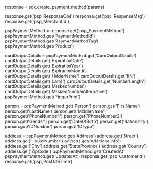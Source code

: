response = sdk.create_payment_method(params)

response.get('psp_ResponseCod')
response.get('psp_ResponseMsg')
response.get('psp_MerchantId')

pspPaymentMethod = response.get('psp_PaymentMethod')
pspPaymentMethod.get('PaymentMethodId')
pspPaymentMethod.get('PaymentMethodTag')
pspPaymentMethod.get('Product')

cardOutputDetails = pspPaymentMethod.get('CardOutputDetails')
cardOutputDetails.get('ExpirationDate')
cardOutputDetails.get('ExpirationYear')
cardOutputDetails.get('ExpirationMonth')
cardOutputDetails.get('HolderName')
cardOutputDetails.get('IIN')
cardOutputDetails.get('Last4')
cardOutputDetails.get('NumberLength')
cardOutputDetails.get('MaskedNumber')
cardOutputDetails.get('MaskedNumberAlternative')
pspPaymentMethod.get('FingerPrint')

person = pspPaymentMethod.get('Person')
person.get('FirstName')
person.get('LastName')
person.get('MiddleName')
person.get('PhoneNumber1')
person.get('PhoneNumber2')
person.get('Gender')
person.get('DateOfBirth')
person.get('Nationality')
person.get('IDNumber')
person.get('IDType')

address = pspPaymentMethod.get('Address')
address.get('Street')
address.get('HouseNumber')
address.get('AdditionalInfo')
address.get('City')
address.get('StateProvince')
address.get('Country')
address.get('ZipCode')
pspPaymentMethod.get('CreatedAt')
pspPaymentMethod.get('UpdatedAt')
response.get('psp_CustomerId')
response.get('psp_PosDateTime')
